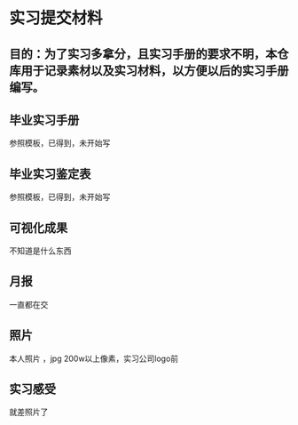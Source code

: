 # 实习提交材料
## 目的：为了实习多拿分，且实习手册的要求不明，本仓库用于记录素材以及实习材料，以方便以后的实习手册编写。  

## 毕业实习手册  
参照模板，已得到，未开始写
## 毕业实习鉴定表 
参照模板，已得到，未开始写
## 可视化成果
不知道是什么东西 
## 月报
一直都在交 
## 照片
本人照片 ，jpg 200w以上像素，实习公司logo前 
## 实习感受
就差照片了
